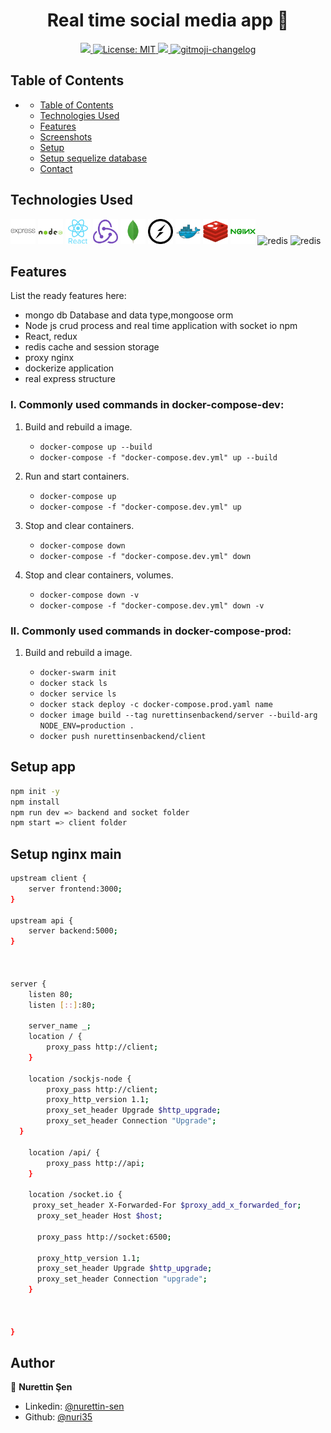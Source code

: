 <h1 align="center">Real time social media app 👋</h1>
<p align="center">

  <a href='https://d0b4-212-253-219-66.eu.ngrok.io/job/social%20app/'>
  <img src='https://d0b4-212-253-219-66.eu.ngrok.io/buildStatus/icon?job=social+app'>
  </a>
  <a href="https://github.com/kefranabg/readme-md-generator/blob/master/LICENSE">
    <img alt="License: MIT" src="https://img.shields.io/badge/license-MIT-yellow.svg" target="_blank" />
  </a>
  <a href="https://codecov.io/gh/kefranabg/readme-md-generator">
    <img src="https://codecov.io/gh/kefranabg/readme-md-generator/branch/master/graph/badge.svg" />
  </a>
  <a href="https://github.com/frinyvonnick/gitmoji-changelog">
    <img src="https://img.shields.io/badge/changelog-gitmoji-brightgreen.svg" alt="gitmoji-changelog">
  </a>
 
</p>

## Table of Contents

- - [Table of Contents](#table-of-contents)
  - [Technologies Used](#technologies-used)
  - [Features](#features)
  - [Screenshots](#screenshots)
  - [Setup](#setup)
  - [Setup sequelize database](#setup-sequelize-database)
  - [Contact](#contact)

## Technologies Used

<img src="https://raw.githubusercontent.com/devicons/devicon/master/icons/express/express-original-wordmark.svg" alt="redis" width="40" height="40"/> <img src="https://raw.githubusercontent.com/devicons/devicon/master/icons/nodejs/nodejs-original-wordmark.svg" alt="express" width="40" height="40"/>
<img src="https://raw.githubusercontent.com/devicons/devicon/master/icons/react/react-original-wordmark.svg" alt="express" width="40" height="40"/>
<img src="https://raw.githubusercontent.com/devicons/devicon/master/icons/redux/redux-original.svg" alt="express" width="40" height="40"/>
<img src="https://raw.githubusercontent.com/devicons/devicon/master/icons/mongodb/mongodb-original.svg" alt="express" width="40" height="40"/>
<img src="https://raw.githubusercontent.com/devicons/devicon/master/icons/socketio/socketio-original.svg" alt="express" width="40" height="40"/>
<img src="https://raw.githubusercontent.com/devicons/devicon/master/icons/docker/docker-original.svg" alt="express" width="40" height="40"/>
<img src="https://raw.githubusercontent.com/devicons/devicon/master/icons/redis/redis-original.svg" alt="redis" width="40" height="40"/>
<img src="https://raw.githubusercontent.com/devicons/devicon/master/icons/nginx/nginx-original.svg" alt="redis" width="40" height="40"/>
<img src="https://www.vectorlogo.zone/logos/chaijs/chaijs-ar21.svg" alt="redis" width="40" height="40"/>
<img src="https://www.vectorlogo.zone/logos/mochajs/mochajs-icon.svg" alt="redis" width="40" height="40"/>

## Features

List the ready features here:

- mongo db Database and data type,mongoose orm
- Node js crud process and real time application with socket io npm
- React, redux
- redis cache and session storage
- proxy nginx
- dockerize application
- real express structure

### I. Commonly used commands in docker-compose-dev:

1. Build and rebuild a image.

   - `docker-compose up --build`
   - `docker-compose -f "docker-compose.dev.yml" up --build`

2. Run and start containers.

   - `docker-compose up`
   - `docker-compose -f "docker-compose.dev.yml" up`

3. Stop and clear containers.

   - `docker-compose down`
   - `docker-compose -f "docker-compose.dev.yml" down`

4. Stop and clear containers, volumes.

   - `docker-compose down -v`
   - `docker-compose -f "docker-compose.dev.yml" down -v`

### II. Commonly used commands in docker-compose-prod:

1. Build and rebuild a image.

   - `docker-swarm init `
   - `docker stack ls`
   - `docker service ls`
   - `docker stack deploy -c docker-compose.prod.yaml name`
   - `docker image build --tag nurettinsenbackend/server --build-arg NODE_ENV=production .`
   - `docker push nurettinsenbackend/client`

## Setup app

```sh
npm init -y
npm install
npm run dev => backend and socket folder
npm start => client folder
```

## Setup nginx main

```sh
upstream client {
	server frontend:3000;
}

upstream api {
	server backend:5000;
}



server {
	listen 80;
	listen [::]:80;

	server_name _;
	location / {
		proxy_pass http://client;
	}

	location /sockjs-node {
		proxy_pass http://client;
		proxy_http_version 1.1;
		proxy_set_header Upgrade $http_upgrade;
		proxy_set_header Connection "Upgrade";
  }

	location /api/ {
		proxy_pass http://api;
	}

	location /socket.io {
	 proxy_set_header X-Forwarded-For $proxy_add_x_forwarded_for;
      proxy_set_header Host $host;

      proxy_pass http://socket:6500;

      proxy_http_version 1.1;
      proxy_set_header Upgrade $http_upgrade;
      proxy_set_header Connection "upgrade";
	}



}
```

## Author

👤 **Nurettin Şen**

- Linkedin: [@nurettin-sen](https://www.linkedin.com/in/nurettin-sen/)
- Github: [@nuri35](https://github.com/nuri35)
